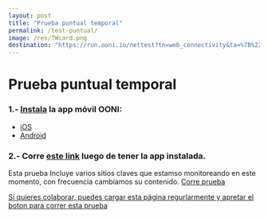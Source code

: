 ```yaml
---
layout: post
title: "Prueba puntual temporal"
permalink: /test-puntual/
image: /res/TWcard.png
destination: "https://run.ooni.io/nettest?tn=web_connectivity&ta=%7B%22urls%22%3A%5B%22https%3A%2F%2Fvivoplay.net%2F%22%2C%22https%3A%2F%2Fefectococuyo.com%2F%22%2C%22https%3A%2F%2Fwww.change.org%2F%22%2C%22https%3A%2F%2Fwww.aporrea.org%2F%22%2C%22https%3A%2F%2Fes.insightcrime.org%2F%22%2C%22https%3A%2F%2Fwww.eluniversal.com%2F%22%2C%22https%3A%2F%2Fevtvmiami.com%2F%22%2C%22https%3A%2F%2Fwww.caraotadigital.net%22%2C%22https%3A%2F%2Farmando.info%2F%22%2C%22http%3A%2F%2Fwww.ventevenezuela.org%2F%22%2C%22https%3A%2F%2Fwww.el-nacional.com%2F%22%2C%22http%3A%2F%2Fwww.2001.com.ve%2F%22%2C%22https%3A%2F%2Fglobovision.com%2F%22%2C%22http%3A%2F%2Fwww.youporn.com%2F%22%2C%22http%3A%2F%2Fwww.xvideos.com%2F%22%2C%22http%3A%2F%2Fwww.pornhub.com%2F%22%2C%22https%3A%2F%2Fxhamster.com%2F%22%2C%22https%3A%2F%2Fhdzog.com%2F%22%2C%22http%3A%2F%2Fbravotube.net%2F%22%2C%22https%3A%2F%2Fwww.tube8.com%2F%22%2C%22http%3A%2F%2Fwww.petardas.com%2F%22%2C%22https%3A%2F%2Fwww.lapatilla.com%2F%22%2C%22https%3A%2F%2Fmedicos.presidenciave.org%2F%22%2C%22https%3A%2F%2Fpresidenciave.com%2F%22%2C%22https%3A%2F%2Fteleconsulta.presidenciave.org%2F%22%2C%22https%3A%2F%2Flivestream.com%2F%22%2C%22https%3A%2F%2Fsoundcloud.com%2F%22%2C%22http%3A%2F%2Fsumarium.es%22%2C%22http%3A%2F%2Fcoronavirusvenezuela.info%22%2C%22http%3A%2F%2Fvamosbien.com%22%2C%22https%3A%2F%2Fmaduradas.com%2F%22%2C%22http%3A%2F%2Fantena3internacional.com%2F%22%5D%7D&mv=1.2.0"
---
```


# Prueba puntual temporal
### 1.- [Instala](https://ooni.torproject.org/install/) la app móvil OONI:
* [iOS](https://itunes.apple.com/us/app/id1199566366)
* [Android](https://play.google.com/store/apps/details?id=org.openobservatory.ooniprobe)

### 2.- Corre [este link]({{page.destination}}) luego de tener la app instalada.

Esta prueba Incluye varios sitios claves que estamso monitoreando en este momento, con frecuencia cambiamos su contenido. <a class="btn btn-info" href="{{page.destination}}">Corre prueba

Si quieres colaborar, puedes cargar esta página regurlarmente y apretar el boton para [correr esta prueba]({{page.destination}})
